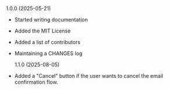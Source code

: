 1.0.0 (2025-05-21)

- Started writing documentation
- Added the MIT License
- Added a list of contributors
- Maintaining a CHANGES log

  1.1.0 (2025-08-05)

- Added a "Cancel" button if the user wants to cancel the email confirmation flow.
